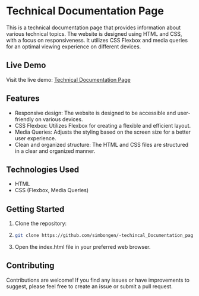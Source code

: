 # Technical Documentation Page

This is a technical documentation page that provides information about various technical topics. The website is designed using HTML and CSS, with a focus on responsiveness. It utilizes CSS Flexbox and media queries for an optimal viewing experience on different devices.

## Live Demo
Visit the live demo: [Technical Documentation Page](https://simbongen.github.io/-techincal_Documentation_page/)

## Features

- Responsive design: The website is designed to be accessible and user-friendly on various devices.
- CSS Flexbox: Utilizes Flexbox for creating a flexible and efficient layout.
- Media Queries: Adjusts the styling based on the screen size for a better user experience.
- Clean and organized structure: The HTML and CSS files are structured in a clear and organized manner.

## Technologies Used

- HTML
- CSS (Flexbox, Media Queries)

## Getting Started

1. Clone the repository:
2. 
   ```bash
   git clone https://github.com/simbongen/-techincal_Documentation_page.git
   
3. Open the index.html file in your preferred web browser.

## Contributing
Contributions are welcome! If you find any issues or have improvements to suggest, please feel free to create an issue or submit a pull request.
